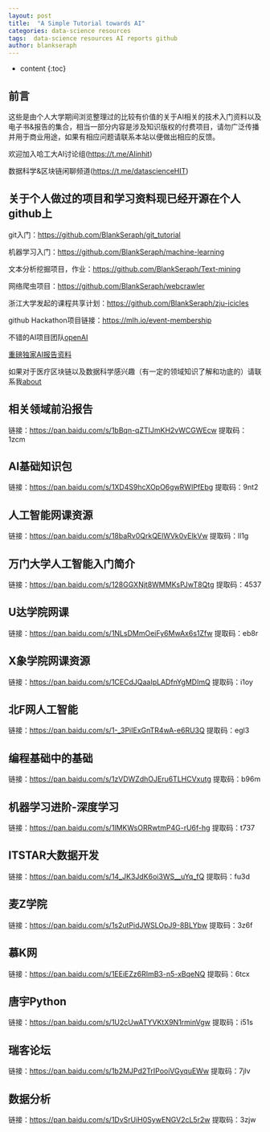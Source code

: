 ```yaml
---
layout: post
title:  "A Simple Tutorial towards AI"
categories: data-science resources
tags:  data-science resources AI reports github
author: blankseraph
---
```


* content
{:toc}


## 前言
这些是由个人大学期间浏览整理过的比较有价值的关于AI相关的技术入门资料以及电子书&报告的集合，相当一部分内容是涉及知识版权的付费项目，请勿广泛传播并用于商业用途，如果有相应问题请联系本站以便做出相应的反馈。

欢迎加入哈工大AI讨论组(https://t.me/AIinhit)

数据科学&区块链闲聊频道(https://t.me/datascienceHIT)


## 关于个人做过的项目和学习资料现已经开源在个人github上

git入门：https://github.com/BlankSeraph/git_tutorial

机器学习入门：https://github.com/BlankSeraph/machine-learning

文本分析挖掘项目，作业：https://github.com/BlankSeraph/Text-mining

网络爬虫项目：https://github.com/BlankSeraph/webcrawler

浙江大学发起的课程共享计划：https://github.com/BlankSeraph/zju-icicles

github  Hackathon项目链接：https://mlh.io/event-membership

不错的AI项目团队[openAI](openai.com)

[重磅独家AI报告资料](ttps://jia666-my.sharepoint.com/:f:/g/personal/devil_xkx_me/Emzea_z8AppDtVbSBenQQ3QBwFLWPE3Piumo5uDg2HVwfQ?e=4gbw8c)

如果对于医疗区块链以及数据科学感兴趣（有一定的领域知识了解和功底的）请联系我[about](http://blankseraph.top/about/)




















## 相关领域前沿报告
链接：https://pan.baidu.com/s/1bBqn-qZTIJmKH2vWCGWEcw 
提取码：1zcm 


## AI基础知识包
链接：https://pan.baidu.com/s/1XD4S9hcXOpO6gwRWIPfEbg 
提取码：9nt2 



##  人工智能网课资源
链接：https://pan.baidu.com/s/18baRv0QrkQElWVk0vElkVw 
提取码：ll1g 



##  万门大学人工智能入门简介
链接：https://pan.baidu.com/s/128GGXNjt8WMMKsPJwT8Qtg 
提取码：4537 


##  U达学院网课
链接：https://pan.baidu.com/s/1NLsDMmOeiFy6MwAx6s1Zfw 
提取码：eb8r 


##  X象学院网课资源
链接：https://pan.baidu.com/s/1CECdJQaaIpLADfnYgMDImQ 
提取码：i1oy 


##  北F网人工智能
链接：https://pan.baidu.com/s/1-_3PiIExGnTR4wA-e6RU3Q 
提取码：egl3 


##  编程基础中的基础
链接：https://pan.baidu.com/s/1zVDWZdhOJEru6TLHCVxutg 
提取码：b96m 


##  机器学习进阶-深度学习
链接：https://pan.baidu.com/s/1lMKWsORRwtmP4G-rU6f-hg 
提取码：t737 


##  ITSTAR大数据开发
链接：https://pan.baidu.com/s/14_JK3JdK6oi3WS__uYq_fQ 
提取码：fu3d 



##  麦Z学院
链接：https://pan.baidu.com/s/1s2utPidJWSLOpJ9-8BLYbw 
提取码：3z6f 



##  慕K网
链接：https://pan.baidu.com/s/1EEiEZz6RImB3-n5-xBqeNQ 
提取码：6tcx 



##  唐宇Python
链接：https://pan.baidu.com/s/1U2cUwATYVKtX9N1rminVgw 
提取码：i51s 


## 瑞客论坛
链接：https://pan.baidu.com/s/1b2MJPd2TrIPooiVGyquEWw 
提取码：7jlv 

## 数据分析
链接：https://pan.baidu.com/s/1DvSrUiH0SywENGV2cL5r2w 
提取码：3zjw 
